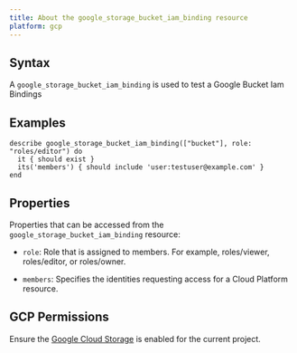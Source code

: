```yaml
---
title: About the google_storage_bucket_iam_binding resource
platform: gcp
---
```


## Syntax
A `google_storage_bucket_iam_binding` is used to test a Google Bucket Iam Bindings

## Examples
```
describe google_storage_bucket_iam_binding(["bucket"], role: "roles/editor") do
  it { should exist }
  its('members') { should include 'user:testuser@example.com' }
end
```

## Properties
Properties that can be accessed from the `google_storage_bucket_iam_binding` resource:

  * `role`: Role that is assigned to members. For example, roles/viewer, roles/editor, or roles/owner.

  * `members`: Specifies the identities requesting access for a Cloud Platform resource.


## GCP Permissions

Ensure the [Google Cloud Storage](https://console.cloud.google.com/apis/library/storage-component.googleapis.com/) is enabled for the current project.
